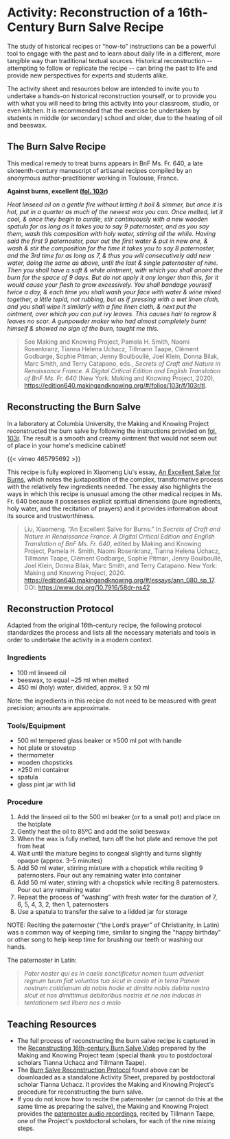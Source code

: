 # Activity: Reconstruction of a 16th-Century Burn Salve Recipe

The study of historical recipes or "how-to" instructions can be a powerful tool to engage with the past and to learn about daily life in a different, more tangible way than traditional textual sources. Historical reconstruction -- attempting to follow or replicate the recipe -- can bring the past to life and provide new perspectives for experts and students alike.

The activity sheet and resources below are intended to invite you to undertake a hands-on historical reconstruction yourself, or to provide you with what you will need to bring this activity into your classroom, studio, or even kitchen. It is recommended that the exercise be undertaken by students in middle (or secondary) school and older, due to the heating of oil and beeswax.

## The Burn Salve Recipe

This medical remedy to treat burns appears in BnF Ms. Fr. 640, a late sixteenth-century manuscript of artisanal recipes compiled by an anonymous author-practitioner working in Toulouse, France. 

**Against burns, excellent ([fol. 103r](https://edition640.makingandknowing.org/#/folios/103r/tc/103r/tl))**

*Heat linseed oil on a gentle fire without letting it boil & simmer, but once it is hot, put in a quarter as much of the newest wax you can. Once melted, let it cool, & once they begin to curdle, stir continuously with a new wooden spatula for as long as it takes you to say 9 paternoster, and as you say them, wash this composition with holy water, stirring all the while. Having said the first 9 paternoster, pour out the first water & put in new one, & wash & stir the composition for the time it takes you to say 8 paternoster, and the 3rd time for as long as 7, & thus you will consecutively add new water, doing the same as above, until the last & single paternoster of nine. Then you shall have a soft & white ointment, with which you shall anoint the burn for the space of 9 days. But do not apply it any longer than this, for it would cause your flesh to grow excessively. You shall bandage yourself twice a day, & each time you shall wash your face with water & wine mixed together, a little tepid, not rubbing, but as if pressing with a wet linen cloth, and you shall wipe it similarly with a fine linen cloth, & next put the ointment, over which you can put ivy leaves. This causes hair to regrow & leaves no scar. A gunpowder maker who had almost completely burnt himself & showed no sign of the burn, taught me this.*

> See Making and Knowing Project, Pamela H. Smith, Naomi Rosenkranz, Tianna Helena Uchacz, Tillmann Taape, Clément Godbarge, Sophie Pitman, Jenny Boulboullé, Joel Klein, Donna Bilak, Marc Smith, and Terry Catapano, eds., *Secrets of Craft and Nature in Renaissance France. A Digital Critical Edition and English Translation of BnF Ms. Fr. 640* (New York: Making and Knowing Project, 2020), https://edition640.makingandknowing.org/#/folios/103r/f/103r/tl.

## Reconstructing the Burn Salve

In a laboratory at Columbia University, the Making and Knowing Project reconstructed the burn salve by following the instructions provided on [fol. 103r](https://edition640.makingandknowing.org/#/folios/103r/tc/103r/tl). The result is a smooth and creamy ointment that would not seem out of place in your home's medicine cabinet!

{{< vimeo 465795692 >}}

This recipe is fully explored in Xiaomeng Liu's essay, [An Excellent Salve for Burns](https://edition640.makingandknowing.org/#/essays/ann_080_sp_17), which notes the juxtaposition of the complex, transformative process with the relatively few ingredients needed. The essay also highlights the ways in which this recipe is unusual among the other medical recipes in Ms. Fr. 640 because it possesses explicit spiritual dimensions (pure ingredients, holy water, and the recitation of prayers) and it provides information about its source and trustworthiness. 

> Liu, Xiaomeng. “An Excellent Salve for Burns.” In *Secrets of Craft and Nature in Renaissance France. A Digital Critical Edition and English Translation of BnF Ms. Fr. 640*, edited by Making and Knowing Project, Pamela H. Smith, Naomi Rosenkranz, Tianna Helena Uchacz, Tillmann Taape, Clément Godbarge, Sophie Pitman, Jenny Boulboullé, Joel Klein, Donna Bilak, Marc Smith, and Terry Catapano. New York: Making and Knowing Project, 2020. https://edition640.makingandknowing.org/#/essays/ann_080_sp_17. DOI: https://www.doi.org/10.7916/58dr-ns42

## Reconstruction Protocol

Adapted from the original 16th-century recipe, the following protocol standardizes the process and lists all the necessary materials and tools in order to undertake the activity in a modern context.

### Ingredients
- 100 ml linseed oil
- beeswax, to equal ~25 ml when melted
- 450 ml (holy) water, divided, approx. 9 x 50 ml

Note: the ingredients in this recipe do not need to be measured with great precision; amounts are approximate.

### Tools/Equipment
- 500 ml tempered glass beaker or ≥500 ml pot with handle 
- hot plate or stovetop
- thermometer
- wooden chopsticks
- ≥250 ml container
- spatula
- glass pint jar with lid

### Procedure

1. Add the linseed oil to the 500 ml beaker (or to a small pot) and place on the hotplate
2. Gently heat the oil to 85ºC and add the solid beeswax
3. When the wax is fully melted, turn off the hot plate and remove the pot from heat
4. Wait until the mixture begins to congeal slightly and turns slightly opaque (approx. 3–5 minutes)
5. Add 50 ml water, stirring mixture with a chopstick while reciting 9 paternosters. Pour out any remaining water into container
6. Add 50 ml water, stirring with a chopstick while reciting 8 paternosters. Pour out any remaining water
7. Repeat the process of “washing” with fresh water for the duration of 7, 6, 5, 4, 3, 2, then 1, paternosters
8. Use a spatula to transfer the salve to a lidded jar for storage

NOTE: Reciting the paternoster (“the Lord’s prayer” of Christianity, in Latin) was a common way of keeping time, similar to singing the "happy birthday" or other song to help keep time for brushing our teeth or washing our hands.

The paternoster in Latin:
> *Pater noster qui es in caelis
sanctificetur nomen tuum
adveniat regnum tuum
fiat voluntas tua sicut in caelo et in terra
Panem nostrum cotidianum da nobis hodie
et dimitte nobis debita nostra
sicut et nos dimittimus debitoribus nostris
et ne nos inducas in tentationem
sed libera nos a malo*

## Teaching Resources

- The full process of reconstructing the burn salve recipe is captured in the [Reconstructing 16th-century Burn Salve Video](https://vimeo.com/465795692) prepared by the Making and Knowing Project team (special thank you to postdoctoral scholars Tianna Uchacz and Tillmann Taape).
- The [Burn Salve Reconstruction Protocol](/documents/pdf/Burn-Salve-Reconstruction-Protocol.pdf) found above can be downloaded as a standalone Activity Sheet, prepared by postdoctoral scholar Tianna Uchacz. It provides the Making and Knowing Project's procedure for reconstructing the burn salve.
- If you do not know how to recite the paternoster (or cannot do this at the same time as preparing the salve), the Making and Knowing Project provides the [paternoster audio recordings](https://drive.google.com/drive/folders/1jiDf7swYk3ohtDxp3WXEvEsLpbKA1vNH?usp=sharing), recited by Tillmann Taape, one of the Project's postdoctoral scholars, for each of the nine mixing steps.
